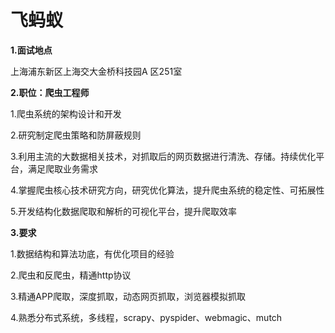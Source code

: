 # 飞蚂蚁

**1.面试地点**

上海浦东新区上海交大金桥科技园A 区251室

**2.职位：爬虫工程师**

1.爬虫系统的架构设计和开发

2.研究制定爬虫策略和防屏蔽规则

3.利用主流的大数据相关技术，对抓取后的网页数据进行清洗、存储。持续优化平台，满足爬取业务需求

4.掌握爬虫核心技术研究方向，研究优化算法，提升爬虫系统的稳定性、可拓展性

5.开发结构化数据爬取和解析的可视化平台，提升爬取效率

**3.要求**

1.数据结构和算法功底，有优化项目的经验

2.爬虫和反爬虫，精通http协议

3.精通APP爬取，深度抓取，动态网页抓取，浏览器模拟抓取

4.熟悉分布式系统，多线程，scrapy、pyspider、webmagic、mutch

